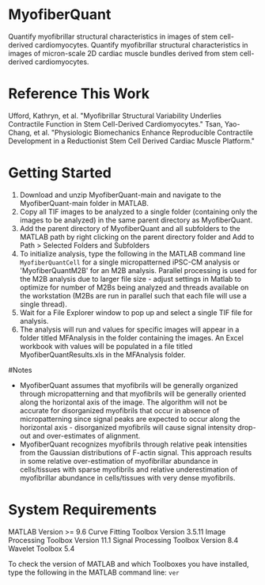 # MyofiberQuant
Quantify myofibrillar structural characteristics in images of stem cell-derived cardiomyocytes.
Quantify myofibrillar structural characteristics in images of micron-scale 2D cardiac muscle bundles derived from stem cell-derived cardiomyocytes.

# Reference This Work
Ufford, Kathryn, et al. "Myofibrillar Structural Variability Underlies Contractile Function in Stem Cell-Derived Cardiomyocytes."
Tsan, Yao-Chang, et al. "Physiologic Biomechanics Enhance Reproducible Contractile Development in a Reductionist Stem Cell Derived Cardiac Muscle Platform."

# Getting Started
1.	Download and unzip MyofiberQuant-main and navigate to the MyofiberQuant-main folder in MATLAB.
2.	Copy all TIF images to be analyzed to a single folder (containing only the images to be analyzed) in the same parent directory as MyofiberQuant.
3.	Add the parent directory of MyofiberQuant and all subfolders to the MATLAB path by right clicking on the parent directory folder and Add to Path > Selected Folders and Subfolders
4.	To initialize analysis, type the following in the MATLAB command line
`MyofiberQuantCell` for a single micropatterned iPSC-CM analysis or 'MyofiberQuantM2B' for an M2B analysis. Parallel processing is used for the M2B analysis due to larger file size - adjust settings in Matlab to optimize for number of M2Bs being analyzed and threads available on the workstation (M2Bs are run in parallel such that each file will use a single thread).
5.	Wait for a File Explorer window to pop up and select a single TIF file for analysis.
6.	The analysis will run and values for specific images will appear in a folder titled MFAnalysis in the folder containing the images. An Excel workbook with values will be populated in a file titled MyofiberQuantResults.xls in the MFAnalysis folder.

#Notes
- MyofiberQuant assumes that myofibrils will be generally organized through micropatterning and that myofibrils will be generally oriented along the horizontal axis of the image. The algorithm will not be accurate for disorganized myofibrils that occur in absence of micropatterning since signal peaks are expected to occur along the horizontal axis - disorganized myofibrils will cause signal intensity drop-out and over-estimates of alignment.
- MyofiberQuant recognizes myofibrils through relative peak intensities from the Gaussian distributions of F-actin signal. This approach results in some relative over-estimation of myofibrillar abundance in cells/tissues with sparse myofibrils and relative underestimation of myofibrillar abundance in cells/tissues with very dense myofibrils.  

# System Requirements
MATLAB Version >= 9.6
Curve Fitting Toolbox Version 3.5.11
Image Processing Toolbox Version 11.1
Signal Processing Toolbox Version 8.4
Wavelet Toolbox 5.4

To check the version of MATLAB and which Toolboxes you have installed, type the following in the MATLAB command line:
`ver`
